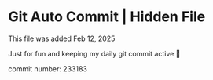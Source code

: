 # Git Auto Commit | Hidden File

This file was added Feb 12, 2025

Just for fun and keeping my daily git commit active 🤪

commit number: 233183
